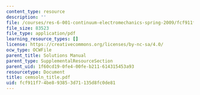 ```yaml
---
content_type: resource
description: ''
file: /courses/res-6-001-continuum-electromechanics-spring-2009/fcf911f74be893853d71135d8fc0de81_cemsoln_title.pdf
file_size: 83523
file_type: application/pdf
learning_resource_types: []
license: https://creativecommons.org/licenses/by-nc-sa/4.0/
ocw_type: OCWFile
parent_title: Solutions Manual
parent_type: SupplementalResourceSection
parent_uid: 1f60cd19-0fe4-00fe-b211-614315453a93
resourcetype: Document
title: cemsoln_title.pdf
uid: fcf911f7-4be8-9385-3d71-135d8fc0de81
---
```

